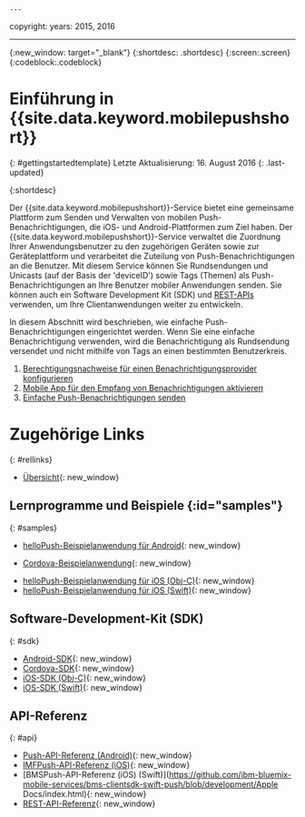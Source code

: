 	---

copyright:
 years: 2015, 2016

---

{:new_window: target="_blank"}
{:shortdesc: .shortdesc}
{:screen:.screen}
{:codeblock:.codeblock}

# Einführung in {{site.data.keyword.mobilepushshort}}
{: #gettingstartedtemplate}
Letzte Aktualisierung: 16. August 2016
{: .last-updated}

{:shortdesc}

Der {{site.data.keyword.mobilepushshort}}-Service bietet eine gemeinsame Plattform zum Senden und Verwalten von mobilen Push-Benachrichtigungen, die iOS- und Android-Plattformen zum Ziel haben. Der {{site.data.keyword.mobilepushshort}}-Service verwaltet die Zuordnung Ihrer Anwendungsbenutzer zu den zugehörigen Geräten sowie zur Geräteplattform und verarbeitet die Zuteilung von Push-Benachrichtigungen an die Benutzer. Mit diesem Service können Sie Rundsendungen und Unicasts (auf der Basis der 'deviceID') sowie Tags (Themen) als Push-Benachrichtigungen an Ihre Benutzer mobiler Anwendungen senden. Sie können auch ein Software Development Kit (SDK) und [REST-APIs](https://mobile.{DomainName}/imfpushrestapidocs/) verwenden, um Ihre Clientanwendungen weiter zu entwickeln.

In diesem Abschnitt wird beschrieben, wie einfache Push-Benachrichtigungen eingerichtet werden. Wenn Sie eine einfache Benachrichtigung verwenden, wird die Benachrichtigung als Rundsendung versendet und nicht mithilfe von Tags an einen bestimmten Benutzerkreis.

1. [Berechtigungsnachweise für einen Benachrichtigungsprovider konfigurieren](t__main_push_config_provider.html)
2. [Mobile App für den Empfang von Benachrichtigungen aktivieren](c_enable_push.html)
3. [Einfache Push-Benachrichtigungen senden](t_send_push_notifications.html)

# Zugehörige Links
{: #rellinks}

* [Übersicht](c_overview_push.md){: new_window}

## Lernprogramme und Beispiele {:id="samples"}
{: #samples}
* [helloPush-Beispielanwendung für Android](https://github.com/ibm-bluemix-mobile-services/bms-samples-android-hellopush/){: new_window}
- [Cordova-Beispielanwendung](https://github.com/ibm-bluemix-mobile-services/bms-samples-cordova-hellopush){: new_window}
* [helloPush-Beispielanwendung für iOS (Obj-C)](https://github.com/ibm-bluemix-mobile-services/bms-samples-ios-hellopush/){: new_window}
* [helloPush-Beispielanwendung für iOS (Swift)](https://github.com/ibm-bluemix-mobile-services/bms-samples-swift-hellopush){: new_window}

## Software-Development-Kit (SDK)
{: #sdk}
* [Android-SDK](https://github.com/ibm-bluemix-mobile-services/bms-clientsdk-android-push){: new_window}
* [Cordova-SDK](https://github.com/ibm-bluemix-mobile-services/bms-clientsdk-cordova-plugin-push){: new_window}
* [iOS-SDK (Obj-C)](https://hub.jazz.net/git/bluemixmobilesdk/imf-ios-sdk/archive?revstr=master){: new_window}
* [iOS-SDK (Swift)](https://codeload.github.com/ibm-bluemix-mobile-services/bms-clientsdk-swift-push/zip/master){: new_window}

## API-Referenz
{: #api}
* [Push-API-Referenz (Android)](https://classicdocs.ng.bluemix.net/docs/api/content/api/mobilefirst/android/push-api-doc/overview-summary.html){: new_window}
* [IMFPush-API-Referenz (iOS)](https://classicdocs.ng.bluemix.net/docs/api/content/api/mobilefirst/ios/IMFPush_api-doc/html/index.html){: new_window}
* [BMSPush-API-Referenz (iOS) (Swift)](https://github.com/ibm-bluemix-mobile-services/bms-clientsdk-swift-push/blob/development/Apple Docs/index.html){: new_window}
* [REST-API-Referenz](https://mobile.{DomainName}/imfpushrestapidocs/){: new_window}
